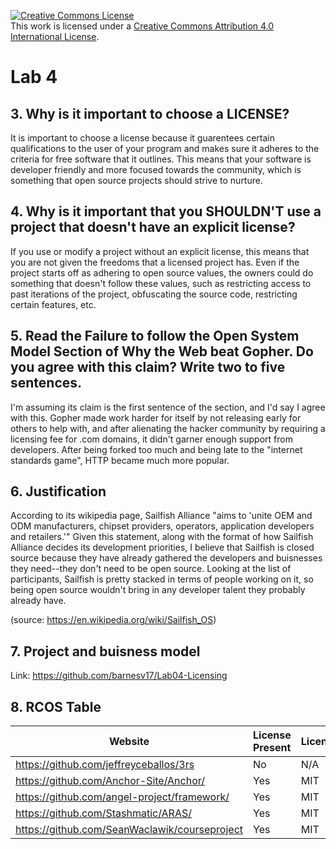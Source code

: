 <a rel="license" href="http://creativecommons.org/licenses/by/4.0/"><img alt="Creative Commons License" style="border-width:0" src="https://i.creativecommons.org/l/by/4.0/88x31.png" /></a><br />This work is licensed under a <a rel="license" href="http://creativecommons.org/licenses/by/4.0/">Creative Commons Attribution 4.0 International License</a>.

# Lab 4

## 3. Why is it important to choose a LICENSE?

It is important to choose a license because it guarentees certain qualifications to the user of your program and makes sure it adheres to the criteria for free software that it outlines. This means that your software is developer friendly and more focused towards the community, which is something that open source projects should strive to nurture. 

## 4. Why is it important that you SHOULDN'T use a project that doesn't have an explicit license?

If you use or modify a project without an explicit license, this means that you are not given the freedoms that a licensed project has. Even if the project starts off as adhering to open source values, the owners could do something that doesn't follow these values, such as restricting access to past iterations of the project, obfuscating the source code, restricting certain features, etc. 

## 5. Read the Failure to follow the Open System Model Section of Why the Web beat Gopher. Do you agree with this claim? Write two to five sentences. 

I'm assuming its claim is the first sentence of the section, and I'd say I agree with this. Gopher made work harder for itself by not releasing early for others to help with, and after alienating the hacker community by requiring a licensing fee for .com domains, it didn't garner enough support from developers. After being forked too much and being late to the "internet standards game", HTTP became much more popular. 

## 6. Justification

According to its wikipedia page, Sailfish Alliance "aims to 'unite OEM and ODM manufacturers, chipset providers, operators, application developers and retailers.'" Given this statement, along with the format of how Sailfish Alliance decides its development priorities, I believe that Sailfish is closed source because they have already gathered the developers and buisnesses they need--they don't need to be open source. Looking at the list of participants, Sailfish is pretty stacked in terms of people working on it, so being open source wouldn't bring in any developer talent they probably already have. 

(source: https://en.wikipedia.org/wiki/Sailfish_OS)

## 7. Project and buisness model
Link: https://github.com/barnesv17/Lab04-Licensing

## 8. RCOS Table

Website | License Present | License 
---------|:----------|:-------
https://github.com/jeffreyceballos/3rs | No | N/A
https://github.com/Anchor-Site/Anchor/ | Yes | MIT
https://github.com/angel-project/framework/ | Yes | MIT
https://github.com/Stashmatic/ARAS/ | Yes | MIT
https://github.com/SeanWaclawik/courseproject | Yes | MIT
